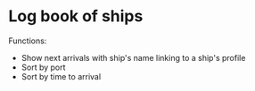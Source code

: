 <h1>Log book of ships</h1>
<p>Functions:</p>
<ul>
<li>Show next arrivals with ship's name linking to a ship's profile</li>
<li>Sort by port</li>
<li>Sort by time to arrival</li>
</ul>
